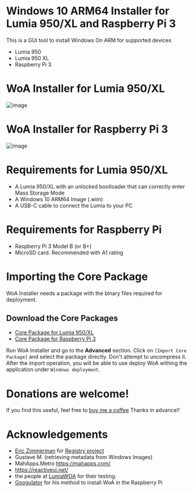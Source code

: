 # Windows 10 ARM64 Installer for Lumia 950/XL and Raspberry Pi 3
This is a GUI tool to install Windows On ARM for supported devices
- Lumia 950
- Lumia 950 XL
- Raspberry Pi 3

# WoA Installer for Lumia 950/XL
![image](https://user-images.githubusercontent.com/3109851/43066098-05c1f41c-8e64-11e8-935c-92748f36ecfd.png)

# WoA Installer for Raspberry Pi 3
![image](https://user-images.githubusercontent.com/3109851/43066047-e7134552-8e63-11e8-8ac7-895e601b60e3.png)

# Requirements for Lumia 950/XL
- A Lumia 950/XL with an unlocked bootloader that can correctly enter Mass Storage Mode
- A Windows 10 ARM64 Image (.wim)
- A USB-C cable to connect the Lumia to your PC

# Requirements for Raspberry Pi
- Raspberry Pi 3 Model B (or B+)
- MicroSD card. Recommended with A1 rating

# Importing the Core Package
WoA Installer needs a package with the binary files required for deployment.

## Download the Core Packages
- [Core Package for Lumia 950/XL](https://1drv.ms/f/s!AtXoQFW327DIyMwPsYJNrdJTkgAW2g)
- [Core Package for Raspberry Pi 3](https://1drv.ms/f/s!AtXoQFW327DIyMxxuCDKD5wMEfma8Q)

Run WoA Installer and go to the **Advanced** section. Click on `[Import Core Package]` and select the package directly. Don't attempt to uncompress it. After the import operation, you will be able to use deploy WoA withing the application under `Windows deployment`.

# Donations are welcome!
If you find this useful, feel free to [buy me a coffee](http://paypal.me/superjmn
) Thanks in advance!!

# Acknowledgements
- [Eric Zimmerman](https://github.com/EricZimmerman) for [Registry project](https://github.com/EricZimmerman/Registry)
- Gustave M. (retrieving metadata from Windows Images)
- MahApps.Metro https://mahapps.com/
- https://reactiveui.net/
- the people at [LumiaWOA](https://t.me/joinchat/Ey6mehEPg0Fe4utQNZ9yjA) for their testing.
- [Googulator](https://github.com/Googulator) for his method to install WoA in the Raspberry Pi
